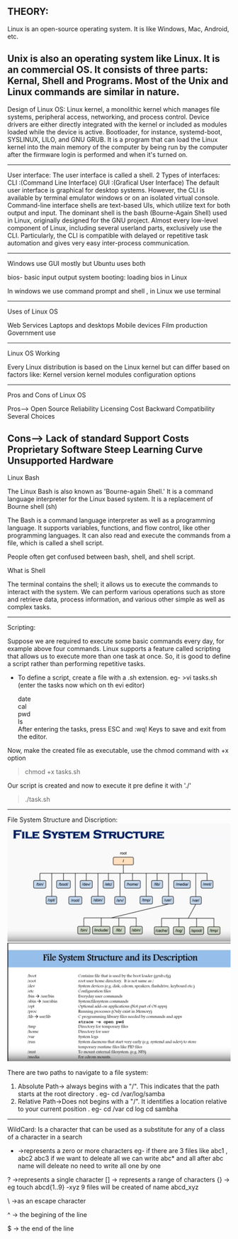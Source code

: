 THEORY:
-------

Linux is an open-source operating system. It is like Windows, Mac, Android, etc.

Unix is also an operating system like Linux. It is an commercial OS. It consists of three parts: Kernal, Shell and Programs. Most of the Unix and Linux commands are similar in nature.
-----------------
Design of Linux OS:
Linux kernel, a monolithic kernel which manages file systems, peripheral access, networking, and process control. Device drivers are either directly integrated with the kernel or included as modules loaded while the device is active.
Bootloader, for instance, systemd-boot, SYSLINUX, LILO, and GNU GRUB. It is a program that can load the Linux kernel into the main memory of the computer by being run by the computer after the firmware login is performed and when it's turned on.

-----------------
User interface:
The user interface is called a shell.
2 Types of interfaces:
	CLI :(Command Line Interface) 
	GUI :(Grafical User Interface)
The default user interface is graphical for desktop systems. However, the CLI is available by terminal emulator windows or on an isolated virtual console.
Command-line interface shells are text-based UIs, which utilize text for both output and input. The dominant shell is the bash (Bourne-Again Shell) used in Linux, originally designed for the GNU project. Almost every low-level component of Linux, including several userland parts, exclusively use the CLI. Particularly, the CLI is compatible with delayed or repetitive task automation and gives very easy inter-process communication.

----------------------------------------

Windows use GUI mostly but Ubuntu uses both

bios- basic input output  system
booting: loading bios in Linux

In windows we use command prompt and shell , in Linux we use terminal

-------------------------
Uses of Linux OS

Web Services
Laptops and desktops
Mobile devices
Film production
Government use

--------------------
Linux OS Working

Every Linux distribution is based on the Linux kernel but can differ based on factors like:
Kernel version
kernel modules
configuration options

-----------------
Pros and Cons of Linux OS

Pros-->
Open Source 
Reliability
Licensing Cost
Backward Compatibility
Several Choices

Cons-->
Lack of standard
Support Costs
Proprietary Software
Steep Learning Curve
Unsupported Hardware
-----------------------------

Linux Bash

The Linux Bash is also known as 'Bourne-again Shell.' It is a command language interpreter for the Linux based system. It is a replacement of Bourne shell (sh)

The Bash is a command language interpreter as well as a programming language. It supports variables, functions, and flow control, like other programming languages. It can also read and execute the commands from a file, which is called a shell script.

People often get confused between bash, shell, and shell script.

What is Shell

The terminal contains the shell; it allows us to execute the commands to interact with the system. We can perform various operations such as store and retrieve data, process information, and various other simple as well as complex tasks.

------------------
Scripting:

Suppose we are required to execute some basic commands every day, for example above four commands. Linux supports a feature called scripting that allows us to execute more than one task at once. So, it is good to define a script rather than performing repetitive tasks.

* To define a script, create a file with a .sh extension.
	eg- >vi tasks.sh  
	 (enter the tasks now which on th evi editor)

	date  
	cal  
	pwd  	
	ls  
After entering the tasks, press ESC and :wq! Keys to save and exit from the editor.

Now, make the created file as executable, use the chmod command with +x option
>chmod +x tasks.sh 

Our script is created and now to execute it pre define it with './'
>./task.sh  


---------------------------------
File System Structure and Discription:
![alt text](structure.png)
![alt text](discription.png)

There are two paths to navigate to a file system:
1) Absolute Path-> always begins with a "/". This indicates that the path starts at the root directory .
eg- cd /var/log/samba
2) Relative Path->Does not begins with a "/". It identifies a location relative to your current position .
eg- cd /var
	cd log
	cd sambha

--------------------------------------
WildCard:
Is a character that can be used as a substitute for any of a class of a character in a search
* ->represents a zero or more characters
	eg- if there are 3 files like abc1 , abc2 abc3 
	if we want to deleate all we can write abc* and all after abc name will deleate no need to write all one by one

? ->represents a single character 
[] -> represents a range of characters
{} ->
eg touch abcd{1..9} -xyz  9 files will be created of name abcd_xyz

\ ->as an escape character

^ -> the begining of the line

$ -> the end of the line 
